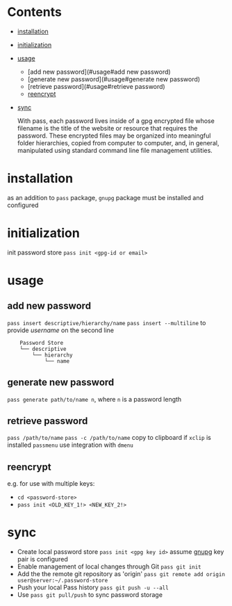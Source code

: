# Contents

- [installation](#installation)
- [initialization](#initialization)
- [usage](#usage)
    - [add new password](#usage#add new password)
    - [generate new password](#usage#generate new password)
    - [retrieve password](#usage#retrieve password)
    - [reencrypt](#usage#reencrypt)
- [sync](#sync)

    With pass, each password lives inside of a gpg encrypted file whose filename is the title of the website or resource that requires the password.
    These encrypted files may be organized into meaningful folder hierarchies, copied from computer to computer, and, in general, manipulated using standard command line file management utilities.
   
   
# installation
as an addition to `pass` package, `gnupg` package must be installed and configured


# initialization
init password store `pass init <gpg-id or email>`


# usage
## add new password
`pass insert descriptive/hierarchy/name`
`pass insert --multiline` to provide *username* on the second line
```
    Password Store
    └── descriptive
        └── hierarchy
            └── name
```
## generate new password
`pass generate path/to/name n`, where `n` is a password length

## retrieve password
`pass /path/to/name`
`pass -c /path/to/name` copy to clipboard if `xclip` is installed
`passmenu` use integration with `dmenu`

## reencrypt
e.g. for use with multiple keys:  
* `cd <password-store>`  
* `pass init <OLD_KEY_1!> <NEW_KEY_2!>`


# sync

* Create local password store
`pass init <gpg key id>` assume [gnupg](gnupg.md) key pair is configured
* Enable management of local changes through Git
`pass git init`
* Add the the remote git repository as 'origin'
`pass git remote add origin user@server:~/.password-store`
* Push your local Pass history
`pass git push -u --all`
* Use `pass git pull/push` to sync password storage
